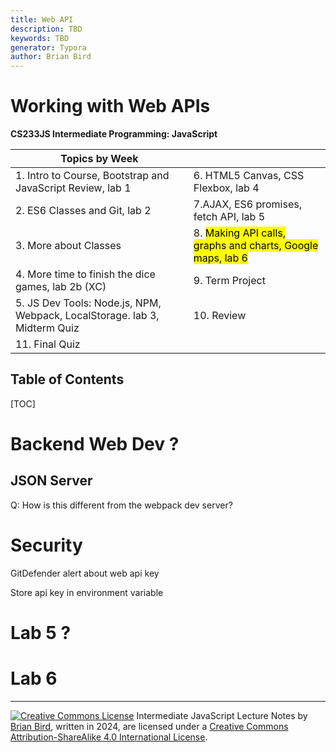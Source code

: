 ```yaml
---
title: Web API
description: TBD
keywords: TBD
generator: Typora
author: Brian Bird
---
```


<h1>Working with Web APIs</h1>

**CS233JS Intermediate Programming: JavaScript**

| Topics by Week                                               |                                                              |
| ------------------------------------------------------------ | ------------------------------------------------------------ |
| 1. Intro to Course, Bootstrap and JavaScript Review, lab 1   | 6. HTML5 Canvas, CSS Flexbox, lab 4                          |
| 2. ES6 Classes and Git, lab 2                                | 7.AJAX, ES6 promises, fetch API, lab 5                       |
| 3. More about Classes                                        | 8.  <mark>Making API calls, graphs and charts, Google maps, lab 6</mark> |
| 4. More time to finish the dice games, lab 2b (XC)           | 9. Term Project                                              |
| 5. JS Dev Tools: Node.js, NPM, Webpack, LocalStorage. lab 3, Midterm Quiz | 10. Review                                                   |
| 11. Final Quiz                                               |                                                              |

<h2>Table of Contents</h2>

[TOC]

# Backend Web Dev ?

## JSON Server

Q: How is this different from the webpack dev server?



# Security

GitDefender alert about web api key

Store api key in environment variable



# Lab 5 ?



# Lab 6



---

[![Creative Commons License](https://i.creativecommons.org/l/by-sa/4.0/88x31.png)](http://creativecommons.org/licenses/by-sa/4.0/) Intermediate JavaScript Lecture Notes by [Brian Bird](https://profbird.dev), written in <time>2024</time>, are licensed under a [Creative Commons Attribution-ShareAlike 4.0 International License](http://creativecommons.org/licenses/by-sa/4.0/). 